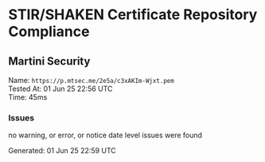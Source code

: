 # STIR/SHAKEN Certificate Repository Compliance

## Martini Security

Name: `https://p.mtsec.me/2e5a/c3xAKIm-Wjxt.pem`\
Tested At: 01 Jun 25 22:56 UTC\
Time: 45ms

### Issues

no warning, or error, or notice date level issues were found

Generated: 01 Jun 25 22:59 UTC